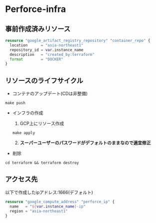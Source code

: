 # Perforce-infra

## 事前作成済みリソース
```tf
resource "google_artifact_registry_repository" "container_repo" {
  location      = "asia-northeast1"
  repository_id = var.instance_name
  description   = "created_by:terraform"
  format        = "DOCKER"
}
```

## リソースのライフサイクル
- コンテナのアップデート(CDは非整備)
```
make push
```
- インフラの作成
  1. GCP上にリソース作成
  ```
  make apply
  ```
  2. **スーパーユーザーのパスワードがデフォルトのままなので適宜修正**

- 削除
```
cd terraform && terraform destroy
```

## アクセス先
以下で作成したipアドレス:1666(デフォルト)
```tf
resource "google_compute_address" "perforce_ip" {
  name   = "${var.instance_name}-ip"
  region = "asia-northeast1"
}
```